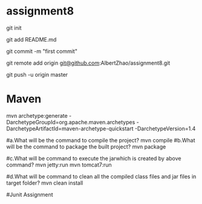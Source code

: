 # assignment8

git init

git add README.md

git commit -m "first commit"

git remote add origin git@github.com:AlbertZhao/assignment8.git

git push -u origin master



# Maven

mvn archetype:generate -DarchetypeGroupId=org.apache.maven.archetypes -DarchetypeArtifactId=maven-archetype-quickstart -DarchetypeVersion=1.4

#a.What will be the command to compile the project? 
mvn compile
#b.What will be the command to  package the built project?
mvn package

#c.What will be command to execute the jarwhich is created by above command?
mvn jetty:run
mvn tomcat7:run

#d.What will be command to clean all the compiled class files and jar files in target folder?
mvn clean install



#Junit Assignment
